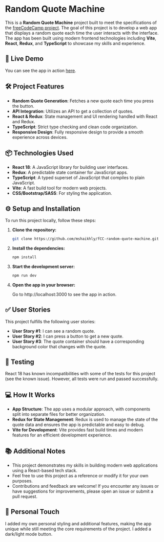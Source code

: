 # Random Quote Machine

This is a **Random Quote Machine** project built to meet the specifications of the [freeCodeCamp project](https://random-quote-machine.freecodecamp.rocks/). The goal of this project is to develop a web app that displays a random quote each time the user interacts with the interface. The app has been built using modern frontend technologies including **Vite**, **React**, **Redux**, and **TypeScript** to showcase my skills and experience.

## 🚀 Live Demo

You can see the app in action [here](https://main--heartfelt-tartufo-9edc51.netlify.app/).

## 🛠️ Project Features

- **Random Quote Generation**: Fetches a new quote each time you press the button.
- **API Integration**: Utilizes an API to get a collection of quotes.
- **React & Redux**: State management and UI rendering handled with React and Redux.
- **TypeScript**: Strict type checking and clean code organization.
- **Responsive Design**: Fully responsive design to provide a smooth experience across devices.

## 📦 Technologies Used

- **React 18**: A JavaScript library for building user interfaces.
- **Redux**: A predictable state container for JavaScript apps.
- **TypeScript**: A typed superset of JavaScript that compiles to plain JavaScript.
- **Vite**: A fast build tool for modern web projects.
- **CSS/Bootstrap/SASS**: For styling the application.

## ⚙️ Setup and Installation

To run this project locally, follow these steps:

1. **Clone the repository:**

   ```bash
   git clone https://github.com/mshaikhly/fCC-random-quote-machine.git

2. **Install the dependencies:**

   ```bash
   npm install

3. **Start the development server:**

   ```bash
   npm run dev

4. **Open the app in your browser:**

   Go to http://localhost:3000 to see the app in action.

## ✅ User Stories

This project fulfills the following user stories:

- **User Story #1**: I can see a random quote.
- **User Story #2**: I can press a button to get a new quote.
- **User Story #3**: The quote container should have a corresponding background color that changes with the quote.

## 🧪 Testing

React 18 has known incompatibilities with some of the tests for this project (see the known issue). However, all tests were run and passed successfully.


## 💻 How It Works

- **App Structure**: The app uses a modular approach, with components split into separate files for better organization.
- **Redux for State Management**: Redux is used to manage the state of the quote data and ensures the app is predictable and easy to debug.
- **Vite for Development**: Vite provides fast build times and modern features for an efficient development experience.

## 📚 Additional Notes

- This project demonstrates my skills in building modern web applications using a React-based tech stack.
- Feel free to use this project as a reference or modify it for your own purposes.
- Contributions and feedback are welcome! If you encounter any issues or have suggestions for improvements, please open an issue or submit a pull request.

## 🎨 Personal Touch

I added my own personal styling and additional features, making the app unique while still meeting the core requirements of the project. I added a dark/light mode button.

